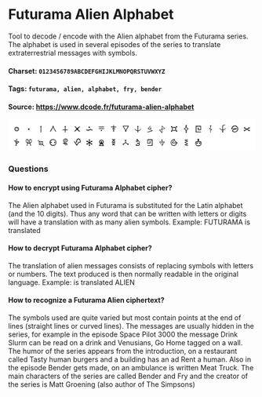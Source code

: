 # Futurama Alien Alphabet
Tool to decode / encode with the Alien alphabet from the Futurama series. The alphabet is used in several episodes of the series to translate extraterrestrial messages with symbols.

#### Charset: `0123456789ABCDEFGHIJKLMNOPQRSTUVWXYZ`

#### Tags: `futurama, alien, alphabet, fry, bender`

#### Source: https://www.dcode.fr/futurama-alien-alphabet

![combined](./combined.png)

### Questions

#### How to encrypt using Futurama Alphabet cipher?
The Alien alphabet used in Futurama is substituted for the Latin alphabet (and the 10 digits). Thus any word that can be written with letters or digits will have a translation with as many alien symbols. Example: FUTURAMA is translated

#### How to decrypt Futurama Alphabet cipher?
The translation of alien messages consists of replacing symbols with letters or numbers. The text produced is then normally readable in the original language. Example:  is translated ALIEN

#### How to recognize a Futurama Alien ciphertext?
The symbols used are quite varied but most contain points at the end of lines (straight lines or curved lines). The messages are usually hidden in the series, for example in the episode Space Pilot 3000 the message Drink Slurm can be read on a drink and Venusians, Go Home tagged on a wall. The humor of the series appears from the introduction, on a restaurant called Tasty human burgers and a building has an ad Rent a human. Also in the episode Bender gets made, on an ambulance is written Meat Truck. The main characters of the series are called Bender and Fry and the creator of the series is Matt Groening (also author of The Simpsons)

